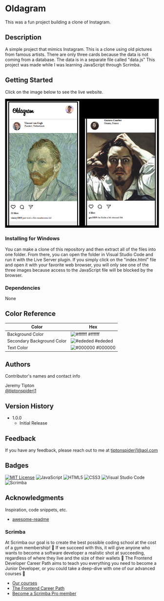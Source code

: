 # Oldagram
This was a fun project building a clone of Instagram.

## Description

A simple project that mimics Instagram.  This is a clone using old pictures from famous artists.  There are only three cards because the data is not coming from a database.  The data is in a separate file called "data.js"  This project was made while I was learning JavaScript through Scrimba.  

## Getting Started

Click on the image below to see the live website.

[![application images](https://github.com/tiptonspiderj/Oldagram/blob/main/images/Screenshot.png)](https://tiptonspiderj1-oldagram.netlify.app/)

### Installing for Windows

You can make a clone of this repository and then extract all of the files into one folder.  From there, you can open the folder in Visual Studio Code and run it with the Live Server plugin.  If you simply click on the "index.html" file and open it with your favorite web browser, you will only see one of the three images because access to the JavaScript file will be blocked by the browser. 

### Dependencies

None

## Color Reference

| Color             | Hex                                                                |
| ----------------- | ------------------------------------------------------------------ |
| Background Color | ![#ffffff](https://imageplaceholder.net/10x10/ffffff) #ffffff |
| Secondary Background Color | ![#ededed](https://imageplaceholder.net/10x10/ededed) #ededed |
| Text Color | ![#000000](https://imageplaceholder.net/10x10/000000) #000000 |


## Authors

Contributor's names and contact info

Jeremy Tipton  
[@tiptonspiderj1](https://tiptonspiderj1.com)

## Version History

* 1.0.0
    * Initial Release

## Feedback

If you have any feedback, please reach out to me at <tiptonspiderj1@aol.com>

## Badges

[![MIT License](https://img.shields.io/badge/License-MIT-green.svg)](https://choosealicense.com/licenses/mit/)
![JavaScript](https://img.shields.io/badge/javascript-%23323330.svg?style=for-the-badge&logo=javascript&logoColor=%23F7DF1E)
![HTML5](https://img.shields.io/badge/html5-%23E34F26.svg?style=for-the-badge&logo=html5&logoColor=white)
![CSS3](https://img.shields.io/badge/css3-%231572B6.svg?style=for-the-badge&logo=css3&logoColor=white)
![Visual Studio Code](https://img.shields.io/badge/Visual%20Studio%20Code-0078d7.svg?style=for-the-badge&logo=visual-studio-code&logoColor=white)
![Scrimba](https://img.shields.io/badge/scrimba-2B283A?style=for-the-badge&logo=scrimba&logoColor=white)

## Acknowledgments

Inspiration, code snippets, etc.
* [awesome-readme](https://github.com/matiassingers/awesome-readme)

### Scrimba

At Scrimba our goal is to create the best possible coding school at the cost of a gym membership! 💜
If we succeed with this, it will give anyone who wants to become a software developer a realistic shot at succeeding, regardless of where they live and the size of their wallets 🎉
The Frontend Developer Career Path aims to teach you everything you need to become a Junior Developer, or you could take a deep-dive with one of our advanced courses 🚀

- [Our courses](https://scrimba.com/allcourses)
- [The Frontend Career Path](https://scrimba.com/learn/frontend)
- [Become a Scrimba Pro member](https://scrimba.com/pricing)
